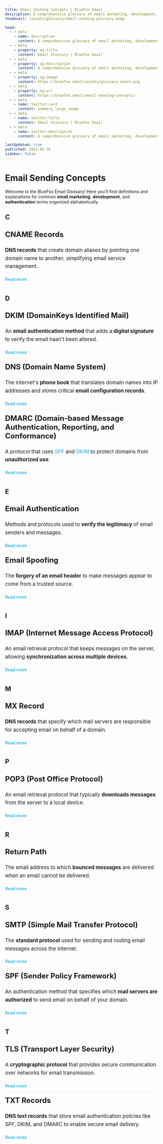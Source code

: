 ```yaml
---
title: Email Sending Concepts | BlueFox Email
description: A comprehensive glossary of email marketing, development, and authentication terms.
thumbnail: /assets/glossary/email-sending-glossary.webp

head:
  - - meta
    - name: description
      content: A comprehensive glossary of email marketing, development, and authentication terms.
  - - meta
    - property: og:title
      content: Email Glossary | BlueFox Email
  - - meta
    - property: og:description
      content: A comprehensive glossary of email marketing, development, and authentication terms.
  - - meta
    - property: og:image
      content: https://bluefox.email/assets/glossary-share.png
  - - meta
    - property: og:url
      content: https://bluefox.email/email-sending-concepts/
  - - meta
    - name: twitter:card
      content: summary_large_image
  - - meta
    - name: twitter:title
      content: Email Glossary | BlueFox Email
  - - meta
    - name: twitter:description
      content: A comprehensive glossary of email marketing, development, and authentication terms.

lastUpdated: true
published: 2025-05-16
sidebar: false
---
```


# Email Sending Concepts

Welcome to the BlueFox Email Glossary! Here you'll find definitions and explanations for common <strong>email marketing</strong>, <strong>development</strong>, and <strong>authentication</strong> terms organized alphabetically.

## <a id="section-c"></a>C

<div class="glossary-item">
  <h3><a href="/email-sending-concepts/cname-record">CNAME Records</a></h3>
  <p><strong>DNS records</strong> that create domain aliases by pointing one domain name to another, simplifying email service management.</p>
  <a href="/email-sending-concepts/cname-record" class="read-more">Read more</a>
</div>

## <a id="section-d"></a>D

<div class="glossary-item">
  <h3><a href="/email-sending-concepts/dkim">DKIM (DomainKeys Identified Mail)</a></h3>
  <p>An <strong>email authentication method</strong> that adds a <strong>digital signature</strong> to verify the email hasn't been altered.</p>
  <a href="/email-sending-concepts/dkim" class="read-more">Read more</a>
</div>

<div class="glossary-item">
  <h3><a href="/email-sending-concepts/dns">DNS (Domain Name System)</a></h3>
  <p>The internet's <strong>phone book</strong> that translates domain names into IP addresses and stores critical <strong>email configuration records</strong>.</p>
  <a href="/email-sending-concepts/dns" class="read-more">Read more</a>
</div>

<div class="glossary-item">
  <h3><a href="/email-sending-concepts/dmarc">DMARC (Domain-based Message Authentication, Reporting, and Conformance)</a></h3>
  <p>A protocol that uses <a href="/email-sending-concepts/spf">SPF</a> and <a href="/email-sending-concepts/dkim">DKIM</a> to protect domains from <strong>unauthorized use</strong>.</p>
  <a href="/email-sending-concepts/dmarc" class="read-more">Read more</a>
</div>

## <a id="section-e"></a>E

<div class="glossary-item">
  <h3><a href="/email-sending-concepts/email-authentication">Email Authentication</a></h3>
  <p>Methods and protocols used to <strong>verify the legitimacy</strong> of email senders and messages.</p>
  <a href="/email-sending-concepts/email-authentication" class="read-more">Read more</a>
</div>

<div class="glossary-item">
  <h3><a href="/email-sending-concepts/email-spoofing">Email Spoofing</a></h3>
  <p>The <strong>forgery of an email header</strong> to make messages appear to come from a trusted source.</p>
  <a href="/email-sending-concepts/email-spoofing" class="read-more">Read more</a>
</div>

## <a id="section-i"></a>I

<div class="glossary-item">
  <h3><a href="/email-sending-concepts/imap">IMAP (Internet Message Access Protocol)</a></h3>
  <p>An email retrieval protocol that keeps messages on the server, allowing <strong>synchronization across multiple devices</strong>.</p>
  <a href="/email-sending-concepts/imap" class="read-more">Read more</a>
</div>

## <a id="section-m"></a>M

<div class="glossary-item">
  <h3><a href="/email-sending-concepts/mx-record">MX Record</a></h3>
  <p><strong>DNS records</strong> that specify which mail servers are responsible for accepting email on behalf of a domain.</p>
  <a href="/email-sending-concepts/mx-record" class="read-more">Read more</a>
</div>

## <a id="section-p"></a>P

<div class="glossary-item">
  <h3><a href="/email-sending-concepts/pop3">POP3 (Post Office Protocol)</a></h3>
  <p>An email retrieval protocol that typically <strong>downloads messages</strong> from the server to a local device.</p>
  <a href="/email-sending-concepts/pop3" class="read-more">Read more</a>
</div>

## <a id="section-r"></a>R

<div class="glossary-item">
  <h3><a href="/email-sending-concepts/return-path">Return Path</a></h3>
  <p>The email address to which <strong>bounced messages</strong> are delivered when an email cannot be delivered.</p>
  <a href="/email-sending-concepts/return-path" class="read-more">Read more</a>
</div>

## <a id="section-s"></a>S

<div class="glossary-item">
  <h3><a href="/email-sending-concepts/smtp">SMTP (Simple Mail Transfer Protocol)</a></h3>
  <p>The <strong>standard protocol</strong> used for sending and routing email messages across the internet.</p>
  <a href="/email-sending-concepts/smtp" class="read-more">Read more</a>
</div>

<div class="glossary-item">
  <h3><a href="/email-sending-concepts/spf">SPF (Sender Policy Framework)</a></h3>
  <p>An authentication method that specifies which <strong>mail servers are authorized</strong> to send email on behalf of your domain.</p>
  <a href="/email-sending-concepts/spf" class="read-more">Read more</a>
</div>

## <a id="section-t"></a>T

<div class="glossary-item">
  <h3><a href="/email-sending-concepts/tls">TLS (Transport Layer Security)</a></h3>
  <p>A <strong>cryptographic protocol</strong> that provides secure communication over networks for email transmission.</p>
  <a href="/email-sending-concepts/tls" class="read-more">Read more</a>
</div>

<div class="glossary-item">
  <h3><a href="/email-sending-concepts/txt-record">TXT Records</a></h3>
  <p><strong>DNS text records</strong> that store email authentication policies like SPF, DKIM, and DMARC to enable secure email delivery.</p>
  <a href="/email-sending-concepts/txt-record" class="read-more">Read more</a>
</div>

<style>
.glossary-nav {
  display: flex;
  flex-wrap: wrap;
  gap: 12px;
  margin: 30px 0;
  padding: 15px;
  background-color: #f8f9fa;
  border-radius: 8px;
}

.dark .glossary-nav {
  background-color: #252529;
}

.glossary-nav a {
  display: inline-block;
  width: 36px;
  height: 36px;
  line-height: 36px;
  text-align: center;
  font-weight: bold;
  border-radius: 50%;
  background-color: white;
  color: #13B0EE;
  text-decoration: none;
  transition: all 0.3s cubic-bezier(0.25, 0.8, 0.25, 1);
  position: relative;
  overflow: hidden;
  box-shadow: 0 1px 3px rgba(0,0,0,0.1);
}

.dark .glossary-nav a {
  background-color: #3a3a3a;
  box-shadow: 0 1px 3px rgba(0,0,0,0.2);
}

.glossary-nav a:hover {
  background-color: #13B0EE;
  color: white;
  transform: scale(1.1) translateY(-2px);
  box-shadow: 0 4px 8px rgba(19, 176, 238, 0.3);
}

.glossary-nav a:active {
  transform: scale(0.95);
  box-shadow: 0 2px 4px rgba(19, 176, 238, 0.2);
  transition: all 0.1s ease;
}

.glossary-nav a::after {
  content: '';
  position: absolute;
  top: 50%;
  left: 50%;
  width: 120%;
  height: 120%;
  background: radial-gradient(circle, rgba(255,255,255,0.7) 0%, transparent 70%);
  opacity: 0;
  transform: translate(-50%, -50%) scale(0);
  transition: transform 0.6s, opacity 0.6s;
  pointer-events: none;
}

.glossary-nav a:active::after {
  opacity: 1;
  transform: translate(-50%, -50%) scale(1);
  transition: transform 0.1s, opacity 0.1s;
}

h2:target {
  animation: highlight-section 1.5s ease;
}

@keyframes highlight-section {
  0% {
    background-color: rgba(19, 176, 238, 0.1);
  }
  100% {
    background-color: transparent;
  }
}


h2[id^="section-"] {
  margin-top: 2.5rem;
  margin-bottom: 1rem;
  border: none;
  padding-top: 0.5rem;

}

.glossary-item {
  padding: 12px 0;
  border: none; 
  transition: transform 0.2s ease;
}

.glossary-item + .glossary-item {
  border-top: 1px solid #eaeaea;
}

.dark .glossary-item + .glossary-item {
  border-top: 1px solid #2d3748;
}

.page-nav, .on-this-page {
  display: none;
}

.glossary-item h3 {
  margin-top: 0;
  font-size: 1.5rem;
}

.glossary-item h3 a {
  color: inherit;
  text-decoration: none;
}

.glossary-item h3 a:hover {
  color: #13B0EE;
}

.glossary-item p {
  margin: 12px 0;
  font-size: 1.05rem;
  line-height: 1.6;
}

.glossary-item p a {
  color: #13B0EE;
  text-decoration: none;
  transition: all 0.2s ease;
}

.glossary-item p a:hover {
  text-decoration: underline;
  opacity: 0.9;
}

.read-more {
  display: inline-block;
  color: #13B0EE !important;
  font-weight: 500;
  text-decoration: none;
  margin-top: 8px;
  transition: all 0.2s ease;
}

.read-more:hover {
  text-decoration: underline;
  opacity: 0.9;
}
</style>
